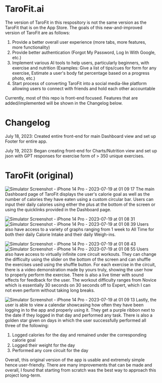 # TaroFit.ai
The version of TaroFit in this respository is not the same version as the TaroFit that is on the App Store. The goals of this new-and-improved version of TaroFit are as follows:
1. Provide a better overall user experience (more tabs, more features, more functionality)
2. Provide better authentication (Forgot My Password, Log In With Google, etc.)
3. Implement various AI tools to help users, particularly beginners, with exercise and nutrition
   (Examples: Give a list of tips/cues for form for any exercise, Estimate a user's body fat percentage based on a progress photo, etc.)
4. Start process of converting TaroFit into a social media-like platform allowing users to connect with friends and hold each other accountable

Currently, most of this repo is front-end focused. Features that are added/implemented will be shown in the Changelog below.

# Changelog
July 18, 2023: Created entire front-end for main Dashboard view and set up Footer for entire app.

July 19, 2023: Began creating front-end for Charts/Nutrition view and set up json with GPT responses for exercise form of > 350 unique exercises.

# TaroFit (original)
![Simulator Screenshot - iPhone 14 Pro - 2023-07-19 at 01 09 17](https://github.com/rohankumar2025/TaroFit/assets/91754197/8ad970ba-617b-4810-852d-a8926fef02ea)
The main Dashboard page of TaroFit displays the user's calorie goal as well as the number of calories they have eaten using a custom circular bar. Users can input their daily calories using either the plus at the bottom of the screen or using the quicklinks provided in the Dashboard page.

![Simulator Screenshot - iPhone 14 Pro - 2023-07-19 at 01 08 31](https://github.com/rohankumar2025/TaroFit/assets/91754197/e22e2369-0e94-4b16-8a4a-3011f14a43e5)
![Simulator Screenshot - iPhone 14 Pro - 2023-07-19 at 01 08 39](https://github.com/rohankumar2025/TaroFit/assets/91754197/e417c799-0825-492c-b9a6-a5bc97816c87)
Users also have access to a variety of graphs ranging from 1 week to All Time for both their daily Calorie Intake and their daily Weigh-ins.

![Simulator Screenshot - iPhone 14 Pro - 2023-07-19 at 01 08 43](https://github.com/rohankumar2025/TaroFit/assets/91754197/2dac5c83-fbd3-4818-a378-263d60642f4c)
![Simulator Screenshot - iPhone 14 Pro - 2023-07-19 at 01 08 55](https://github.com/rohankumar2025/TaroFit/assets/91754197/690da94f-646d-4e74-803b-399240a5022c)
Users also have access to virtually infinite core circuit workouts. They can change the difficulty using the slider on the bottom of the screen and can shuffle the exercises used using the shuffle button. For each exercise in the circuit, there is a video demonstration made by yours truly, showing the user how to properly perform the exercise. There is also a live timer with sound effects for feedback for the user. The workout difficulty ranges from Novice which is essentially 30 seconds on 30 seconds off to Expert, which I can not even perform without taking long breaks.

![Simulator Screenshot - iPhone 14 Pro - 2023-07-19 at 01 09 13](https://github.com/rohankumar2025/TaroFit/assets/91754197/cc085ab9-4dc7-4d49-9f46-f86b38684057)
Lastly, the user is able to view a calendar showcasing how often they have been logging in to the app and properly using it. They get a purple ribbon next to the date if they logged in that day and performed any task. There is also a golden star given on days in which the user successfully performed all three of the following:
1. Logged calories for the day and remained under the corresponding calorie goal
2. Logged their weight for the day
3. Performed any core circuit for the day

Overall, this original version of the app is usable and extremely simple hence user-friendly. There are many improvements that can be made and overall, I found that starting from scratch was the best way to approach this project long-term.
